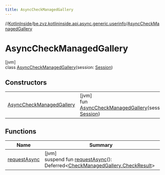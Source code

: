 ```yaml
---
title: AsyncCheckManagedGallery
---
```

//[KotlinInside](../../../index.html)/[be.zvz.kotlininside.api.async.generic.userinfo](../index.html)/[AsyncCheckManagedGallery](index.html)



# AsyncCheckManagedGallery



[jvm]\
class [AsyncCheckManagedGallery](index.html)(session: [Session](../../be.zvz.kotlininside.session/-session/index.html))



## Constructors


| | |
|---|---|
| [AsyncCheckManagedGallery](-async-check-managed-gallery.html) | [jvm]<br>fun [AsyncCheckManagedGallery](-async-check-managed-gallery.html)(session: [Session](../../be.zvz.kotlininside.session/-session/index.html)) |


## Functions


| Name | Summary |
|---|---|
| [requestAsync](request-async.html) | [jvm]<br>suspend fun [requestAsync](request-async.html)(): Deferred&lt;[CheckManagedGallery.CheckResult](../../be.zvz.kotlininside.api.generic.userinfo/-check-managed-gallery/-check-result/index.html)&gt; |

